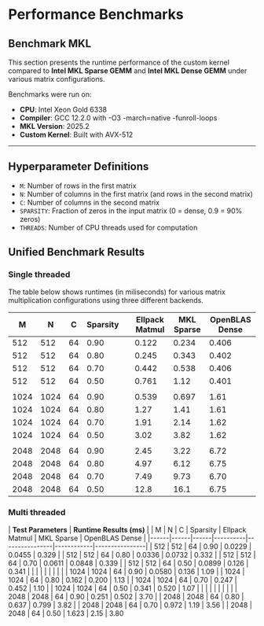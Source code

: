 # Performance Benchmarks

## Benchmark MKL

This section presents the runtime performance of the custom kernel compared to **Intel MKL Sparse GEMM** and **Intel MKL Dense GEMM** under various matrix configurations.

Benchmarks were run on:
- **CPU**: Intel Xeon Gold 6338
- **Compiler**: GCC 12.2.0 with -O3 -march=native -funroll-loops
- **MKL Version**: 2025.2
- **Custom Kernel**: Built with AVX-512

---

## Hyperparameter Definitions

- `M`: Number of rows in the first matrix
- `N`: Number of columns in the first matrix (and rows in the second matrix)
- `C`: Number of columns in the second matrix
- `SPARSITY`: Fraction of zeros in the input matrix (0 = dense, 0.9 = 90% zeros)
- `THREADS`: Number of CPU threads used for computation

## Unified Benchmark Results

### Single threaded

The table below shows runtimes (in miliseconds) for various matrix multiplication configurations using three different backends.


| M    | N    | C    | Sparsity | | Ellpack Matmul | MKL Sparse | OpenBLAS Dense |
|------|------|------|----------|-|----------------|------------|----------------|
| 512  | 512  | 64   | 0.90     | | 0.122          | 0.234      | 0.406          |
| 512  | 512  | 64   | 0.80     | | 0.245          | 0.343      | 0.402          |
| 512  | 512  | 64   | 0.70     | | 0.442          | 0.538      | 0.406          |
| 512  | 512  | 64   | 0.50     | | 0.761          | 1.12       | 0.401          |
|      |      |      |          | |                |            |                |
| 1024 | 1024 | 64   | 0.90     | | 0.539          | 0.697      | 1.61           |
| 1024 | 1024 | 64   | 0.80     | | 1.27           | 1.41       | 1.61           |
| 1024 | 1024 | 64   | 0.70     | | 1.91           | 2.14       | 1.62           |
| 1024 | 1024 | 64   | 0.50     | | 3.02           | 3.82       | 1.62           |
|      |      |      |          | |                |            |                |
| 2048 | 2048 | 64   | 0.90     | | 2.45           | 3.22       | 6.72           |
| 2048 | 2048 | 64   | 0.80     | | 4.97           | 6.12       | 6.75           |
| 2048 | 2048 | 64   | 0.70     | | 7.49           | 9.73       | 6.70           |
| 2048 | 2048 | 64   | 0.50     | | 12.8           | 16.1       | 6.75           |

### Multi threaded



| **Test Parameters**                        | **Runtime Results (ms)**                                         |
| M    | N    | C    | Sparsity | Ellpack Matmul | MKL Sparse | OpenBLAS Dense |
|------|------|------|----------|----------------|------------|----------------|
| 512  | 512  | 64   | 0.90     | 0.0229         | 0.0455     | 0.329          |
| 512  | 512  | 64   | 0.80     | 0.0336         | 0.0732     | 0.332          |
| 512  | 512  | 64   | 0.70     | 0.0611         | 0.0848     | 0.339          |
| 512  | 512  | 64   | 0.50     | 0.0899         | 0.126      | 0.341          |
|      |      |      |          |                |            |                |
| 1024 | 1024 | 64   | 0.90     | 0.0580         | 0.136      | 1.09           |
| 1024 | 1024 | 64   | 0.80     | 0.162          | 0.200      | 1.13           |
| 1024 | 1024 | 64   | 0.70     | 0.247          | 0.452      | 1.10           |
| 1024 | 1024 | 64   | 0.50     | 0.341          | 0.520      | 1.07           |
|      |      |      |          |                |            |                |
| 2048 | 2048 | 64   | 0.90     | 0.251          | 0.502      | 3.70           |
| 2048 | 2048 | 64   | 0.80     | 0.637          | 0.799      | 3.82           |
| 2048 | 2048 | 64   | 0.70     | 0.972          | 1.19       | 3.56           |
| 2048 | 2048 | 64   | 0.50     | 1.623          | 2.15       | 3.80           